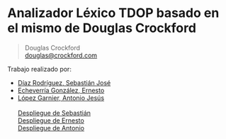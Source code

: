 # Analizador Léxico TDOP basado en el mismo de Douglas Crockford

> Douglas Crockford <br>
> douglas@crockford.com

Trabajo realizado por:

* [Díaz Rodríguez, Sebastián José](https://alu0100893649.github.io/)
* [Echeverría González, Ernesto](https://akaibf.github.io/)
* [López Garnier, Antonio Jesús](https://antoniogarnier.github.io)
<br><br>
[Despliegue de Sebastián](http://10.6.128.103:8080)<br>
[Despliegue de Ernesto](http://10.6.129.175)<br>
[Despliegue de Antonio](http://10.6.128.121:8083)<br>